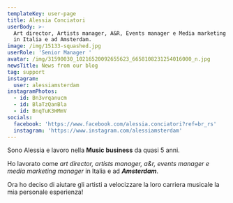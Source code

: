 ```yaml
---
templateKey: user-page
title: Alessia Conciatori
userBody: >-
  Art director, Artists manager, A&R, Events manager e Media marketing manager
  in Italia e ad Amsterdam.
image: /img/15133-squashed.jpg
userRole: 'Senior Manager '
avatar: /img/31590030_10216520092655623_6658108231254016000_n.jpg
newsTitle: News from our blog
tag: support
instagram:
  user: alessiamsterdam
instagramPhotos:
  - id: Bn3vrqanucm
  - id: BlaTzQanBla
  - id: BnqTuK3HMmV
socials:
  facebook: 'https://www.facebook.com/alessia.conciatori?ref=br_rs'
  instagram: 'https://www.instagram.com/alessiamsterdam'
---
```

Sono Alessia e lavoro nella **Music business** da quasi 5 anni.

Ho lavorato come _art director, artists manager, a&r, events manager e media marketing manager_ in Italia e ad _**Amsterdam**_.

Ora ho deciso di aiutare gli artisti a velocizzare la loro carriera musicale la mia personale esperienza!
